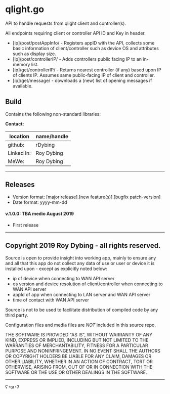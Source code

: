 # qlight.go

API to handle requests from qlight client and controller(s).

All endpoints requiring client or controller API ID and Key in header.

- [ip]/post/postAppInfo/ - Registers appID with the API, collects some basic 
information of client/controller such as device OS and attributes such as 
display size.
- [ip]/post/controllerIP/ - Adds controllers public facing IP to an in-memory 
list.
- [ip]/get/controllerIP/ - Returns nearest controller (if any) based upon IP
of clients IP. Assumes same public-facing IP of client and controller.
- [ip]/get/message/ - downloads a (new) list of opening messages if available.

## Build

Contains the following non-standard libraries:

**Contact:**

location   | name/handle
-----------|---------
github:    | rDybing
Linked In: | Roy Dybing
MeWe:      | Roy Dybing

---

## Releases

- Version format: [major release].[new feature(s)].[bugfix patch-version]
- Date format: yyyy-mm-dd

#### v.1.0.0: TBA medio August 2019

- First release 

---

## Copyright 2019 Roy Dybing  - all rights reserved.

Source is open to provide insight into working app, mainly to ensure any and 
all that this app do not collect any data of use or user or device it is 
installed upon - except as explicitly noted below:

- ip of device when connecting to WAN API server
- os version and device resolution of client/controller when connecting to WAN 
API server 
- appId of app when connecting to LAN server and WAN API server
- time of contact with WAN API server

Source is not to be used to facilitate distribution of compiled code by any 
third party.

Configuration files and media files are *NOT* included in this source repo.

THE SOFTWARE IS PROVIDED "AS IS", WITHOUT WARRANTY OF ANY KIND, EXPRESS OR 
IMPLIED, INCLUDING BUT NOT LIMITED TO THE WARRANTIES OF MERCHANTABILITY, 
FITNESS FOR A PARTICULAR PURPOSE AND NONINFRINGEMENT. IN NO EVENT SHALL THE 
AUTHORS OR COPYRIGHT HOLDERS BE LIABLE FOR ANY CLAIM, DAMAGES OR OTHER 
LIABILITY, WHETHER IN AN ACTION OF CONTRACT, TORT OR OTHERWISE, ARISING FROM, 
OUT OF OR IN CONNECTION WITH THE SOFTWARE OR THE USE OR OTHER DEALINGS IN THE 
SOFTWARE.

---

ʕ◔ϖ◔ʔ
